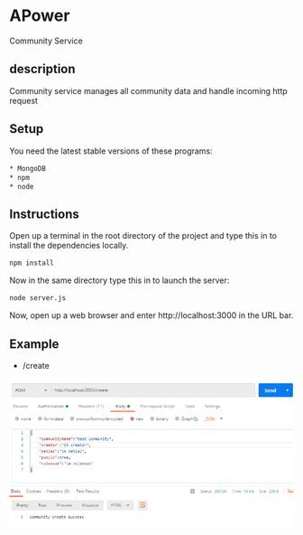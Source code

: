 # APower
Community Service

## description 
Community service manages all community data and handle incoming http request

## Setup 
You need the latest stable versions of these programs:

    * MongoDB
    * npm
    * node

## Instructions
Open up a terminal in the root directory of the project and type this in to install the dependencies locally.

```bash
npm install
```

Now in the same directory type this in to launch the server:

```bash
node server.js
```

Now, open up a web browser and enter http://localhost:3000 in the URL bar.

## Example

* /create

![POST_create](exampleImage/POST_create.PNG)